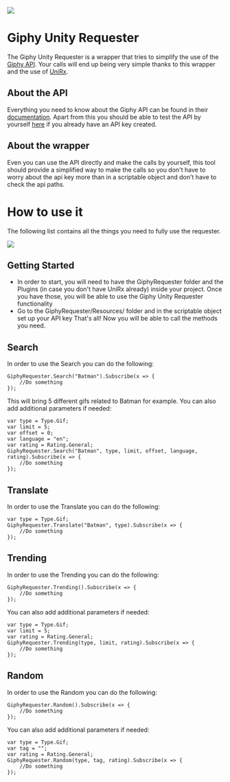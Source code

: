 ![](https://monoflauta.com/wp-content/uploads/2022/04/GiphyUnityRequester150x150.png)

# Giphy Unity Requester
The Giphy Unity Requester is a wrapper that tries to simplify the use of the [Giphy API](https://developers.giphy.com/). Your calls will end up being very simple thanks to this wrapper and the use of [UniRx](https://github.com/neuecc/UniRx).
## About the API
Everything you need to know about the Giphy API can be found in their [documentation]((https://developers.giphy.com/)). Apart from this you should be able to test the API by yourself [here](https://developers.giphy.com/explorer/) if you already have an API key created.
## About the wrapper
Even you can use the API directly and make the calls by yourself, this tool should provide a simplified way to make the calls so you don't have to worry about the api key more than in a scriptable object and don't have to check the api paths.
# How to use it
The following list contains all the things you need to fully use the requester.

![](https://monoflauta.com/wp-content/uploads/2022/04/GiphyUnityRequesterSettings.png)

## Getting Started
- In order to start, you will need to have the GiphyRequester folder and the Plugins (in case you don't have UniRx already) inside your project. Once you have those, you will be able to use the Giphy Unity Requester functionality
- Go to the GiphyRequester/Resources/ folder and in the scriptable object set up your API key
That's all! Now you will be able to call the methods you need.
## Search
In order to use the Search you can do the following:
```
GiphyRequester.Search("Batman").Subscribe(x => {
    //Do something
});
```
This will bring 5 different gifs related to Batman for example.
You can also add additional parameters if needed:
```
var type = Type.Gif;
var limit = 5;
var offset = 0;
var language = "en";
var rating = Rating.General;
GiphyRequester.Search("Batman", type, limit, offset, language, rating).Subscribe(x => {
    //Do something
});
```

## Translate
In order to use the Translate you can do the following:
```
var type = Type.Gif;
GiphyRequester.Translate("Batman", type).Subscribe(x => {
    //Do something
});
```

## Trending
In order to use the Trending you can do the following:
```
GiphyRequester.Trending().Subscribe(x => {
    //Do something
});
```
You can also add additional parameters if needed:
```
var type = Type.Gif;
var limit = 5;
var rating = Rating.General;
GiphyRequester.Trending(type, limit, rating).Subscribe(x => {
    //Do something
});
```

## Random
In order to use the Random you can do the following:
```
GiphyRequester.Random().Subscribe(x => {
    //Do something
});
```
You can also add additional parameters if needed:
```
var type = Type.Gif;
var tag = "";
var rating = Rating.General;
GiphyRequester.Random(type, tag, rating).Subscribe(x => {
    //Do something
});
```
